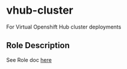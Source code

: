 # vhub-cluster
For Virtual Openshift Hub cluster deployments

## Role Description

See Role doc [here](roles/vhub-cluster/README.md)
